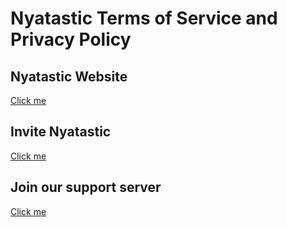 # Nyatastic Terms of Service and Privacy Policy

## Nyatastic Website
[Click me](https://nekogirl.net/)

## Invite Nyatastic
[Click me](https://go.nekogirl.net/invite-nyatastic)

## Join our support server
[Click me](https://go.nekogirl.net/)
